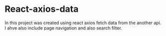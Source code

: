 # React-axios-data

In this project was created using react axios fetch data from the another api.
I ahve also include page navigation and also search filter.

